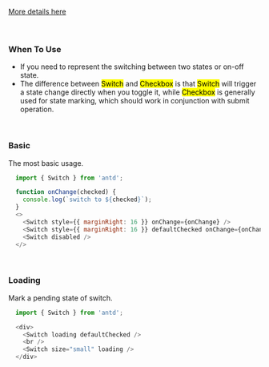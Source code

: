 <a href="https://ant.design/components/switch/" title="More details about Ant switch">More details here</a>
<br />
<br />
<br />
<h3>When To Use</h3>
<ul>
  <li>If you need to represent the switching between two states or on-off state.</li>
  <li>The difference between <mark>Switch</mark> and <mark>Checkbox</mark> is that <mark>Switch</mark> will trigger a state change directly when you toggle it, while <mark>Checkbox</mark> is generally used for state marking, which should work in conjunction with submit operation.</li>
</ul>
<br />
<h3>Basic</h3>
<p>The most basic usage.</p>

```js
  import { Switch } from 'antd';

  function onChange(checked) {
    console.log(`switch to ${checked}`);
  }
  <>
    <Switch style={{ marginRight: 16 }} onChange={onChange} />
    <Switch style={{ marginRight: 16 }} defaultChecked onChange={onChange} />
    <Switch disabled />
  </>
```

<br />
<h3>Loading</h3>
<p>Mark a pending state of switch.</p>

```js
  import { Switch } from 'antd';

  <div>
    <Switch loading defaultChecked />
    <br />
    <Switch size="small" loading />
  </div>
```
